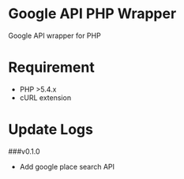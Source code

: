 Google API PHP Wrapper
===================
Google API wrapper for PHP


Requirement
=============
- PHP >5.4.x
- cURL extension


Update Logs
==================
###v0.1.0
- Add google place search API